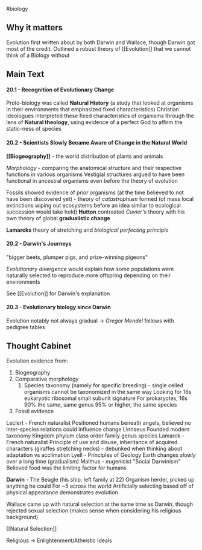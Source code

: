 #biology 

## Why it matters
Evolution first written about by both Darwin and Wallace, though Darwin got most of the credit. Outlined a robust theory of [[Evolution]] that we cannot think of a Biology without 
## Main Text
#### 20.1 - Recognition of Evolutionary Change
Proto-biology was called **Natural History** (a study that looked at organisms in their environments that emphasized fixed characteristics)
	Christian ideologues interpreted these fixed characteristics of organisms through the lens of **Natural theology**, using evidence of a perfect God to affirm the static-ness of species
#### 20.2 - Scientists Slowly Became Aware of Change in the Natural World
**[[Biogeography]]** - the world distribution of plants and animals

*Morphology* - comparing the anatomical structure and their respective functions in various organisms
	Vestigial structures argued to have been functional in ancestral organisms even before the theory of evolution

Fossils showed evidence of prior organisms (at the time believed to not have been discovered yet) - theory of *catastrophism* formed (of mass local extinctions wiping out ecosystems before an idea similar to ecological succession would take hold)
	**Hutton** contrasted *Cuvier's* theory with his own theory of global **gradualistic change**

**Lamarcks** theory of stretching and *biological perfecting principle*

#### 20.2 - Darwin's Journeys
"bigger beets, plumper pigs, and prize-winning pigeons"

*Evolutionary divergence* would explain how some populations were naturally selected to reproduce more offspring depending on their environments

See [[Evolution]] for Darwin's explanation

#### 20.3 - Evolutionary biology since Darwin

Evolution notably not always gradual -> *Gregor Mendel* follows with pedigree tables

## Thought Cabinet
Evolution evidence from:
1. Biogeography
2. Comparative morphology
	1. Species taxonomy (namely for specific breeding) - single celled organisms cannot be taxonomized in the same way
		Looking for 18s eukaryotic ribosomal small subunit signature
		For prokaryotes, 16s
			90% the same, same genus
			95% or higher, the same species
3. Fossil evidence

Leclert - French naturalist
	Positioned humans beneath angels, believed no inter-species relations could influence change
Linnaeus
	Founded modern taxonomy
	Kingdom phylum class order family genus species
Lamarck - French naturalist
	Principle of use and disuse, inheritance of acquired characters (giraffes stretching necks) - debunked when thinking about adaptation vs acclimation
Lyell - Principles of Geology
	Earth changes *slowly* over a long time (gradualism)
Malthus - eugenicist
	"Social Darwinism"
	Believed food was the limiting factor for humans
 
**Darwin** - The Beagle (his ship, left family at 22)
	Organism herder, picked up anything he could
	For ~5 across the world
	Artificially selecting based off of physical appearance demonstrates evolution

Wallace came up with natural selection at the same time as Darwin, though rejected sexual selection (makes sense when considering his religious background)

[[Natural Selection]] 

Religious -> Enlightenment/Atheistic ideals

